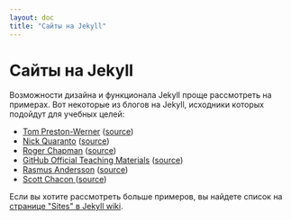 ```yaml
---
layout: doc
title: "Сайты на Jekyll"
---
```

# Сайты на Jekyll

Возможности дизайна и функционала Jekyll проще рассмотреть на примерах. Вот некоторые из блогов на Jekyll, исходники которых подойдут для учебных целей:

* [Tom Preston-Werner](http://tom.preston-werner.com/) ([source](https://github.com/mojombo/mojombo.github.io))
* [Nick Quaranto](http://quaran.to/) ([source](https://github.com/qrush/qrush.github.com))
* [Roger Chapman](http://rogchap.com/) ([source](https://github.com/rogchap/rogchap.github.com))
* [GitHub Official Teaching Materials](http://training.github.com/) ([source](https://github.com/github/training.github.com/tree/7049d7532a6856411e34046aedfce43a4afaf424))
* [Rasmus Andersson](http://rsms.me/) ([source](https://github.com/rsms/rsms.github.com))
* [Scott Chacon ](http://schacon.github.com/)([source](https://github.com/schacon/schacon.github.com))

Если вы хотите рассмотреть больше примеров, вы найдете список на [странице "Sites" в Jekyll wiki](https://github.com/jekyll/jekyll/wiki/Sites).